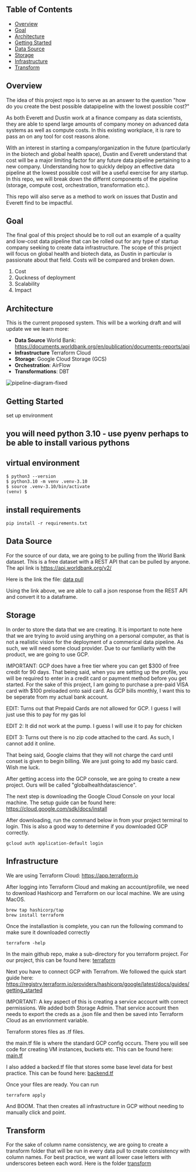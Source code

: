 
## Table of Contents ## 

- [Overview](#overview)
- [Goal](#goal)
- [Architecture](#architecture)
- [Getting Started](#getting-started)
- [Data Source](#data-source)
- [Storage](#storage)
- [Infrastructure](#infrastructure)
- [Transform](#transform)

## Overview ##

The idea of this project repo is to serve as an answer to the question "how do you create the best possible datapipeline with the lowest possible cost?"

As both Everett and Dustin work at a finance company as data scientists, they are able to spend large amounts of company money on advanced data systems as well as compute costs. In this existing workplace, it is rare to pass an on any tool for cost reasons alone.

With an interest in starting a company/organization in the future (particularly in the biotech and global health space), Dustin and Everett understand that cost will be a major limiting factor for any future data pipeline pertaining to a new company. Understanding how to quickly delpoy an effective data pipeline at the lowest possible cost will be a useful exercise for any startup. In this repo, we will break down the differnt components of the pipeline (storage, compute cost, orchestration, transformation etc.). 

This repo will also serve as a method to work on issues that Dustin and Everett find to be impactful. 

## Goal ##
The final goal of this project should be to roll out an example of a quality and low-cost data pipeline that can be rolled out for any type of startup company seeking to create data infrastructure. The scope of this project will focus on global health and biotech data, as Dustin in particular is passionate about that field. Costs will be compared and broken down.

1. Cost
2. Quckness of deployment
3. Scalability
4. Impact

## Architecture
This is the current proposed system. This will be a working draft and will update we we learn more:
- **Data Source** World Bank: https://documents.worldbank.org/en/publication/documents-reports/api
- **Infrastructure** Terraform Cloud
- **Storage**: Google Cloud Storage (GCS)
- **Orchestration**: AirFlow
- **Transformations**: DBT

![pipeline-diagram-fixed](https://github.com/user-attachments/assets/d6f3c4ac-e957-4739-a688-2b13aa26e0e9)

## Getting Started
set up environment

## you will need python 3.10 - use pyenv perhaps to be able to install various pythons

## virtual environment
```
$ python3 --version
$ python3.10 -m venv .venv-3.10
$ source .venv-3.10/bin/activate
(venv) $
```

## install requirements
`pip install -r requirements.txt`

## Data Source ##

For the source of our data, we are going to be pulling from the World Bank dataset. This is a free dataset with a REST API that can be pulled by anyone. The api link is https://api.worldbank.org/v2/

Here is the link the file: [data pull](datapull.py)

Using the link above, we are able to call a json response from the REST API and convert it to a dataframe.


## Storage ##

In order to store the data that we are creating. It is important to note here that we are trying to avoid using anything on a personal computer, as that is not a realistic vision for the deployment of a commerical data pipeline. As such, we will need some cloud provider. Due to our familiarity with the product, we are going to use GCP. 

IMPORTANT: GCP does have a free tier where you can get $300 of free credit for 90 days. That being said, when you are setting up the profile, you will be required to enter in a credit card or payment method before you get started. For the sake of this project, I am going to purchase a pre-paid VISA card with $100 preloaded onto said card. As GCP bills monthly, I want this to be seperate from my actual bank account.

EDIT: Turns out that Prepaid Cards are not allowed for GCP. I guess I will just use this to pay for my gas lol

EDIT 2: It did not work at the pump. I guess I will use it to pay for chicken

EDIT 3: Turns out there is no zip code attached to the card. As such, I cannot add it online.

That being said, Google claims that they will not charge the card until conset is given to begin billing. We are just going to add my basic card. Wish me luck.

After getting access into the GCP console, we are going to create a new project. Ours will be called "globalhealthdatascience".

The next step is downloading the Google Cloud Console on your local machine. The setup guide can be found here: https://cloud.google.com/sdk/docs/install

After downloading, run the command below in from your project terminal to login.
This is also a good way to determine if you downloaded GCP correctly.

```
gcloud auth application-default login
```

## Infrastructure ##

We are using Terraform Cloud: https://app.terraform.io

After logging into Terraform Cloud and making an account/profiile, we need to download Hashicorp and Terraform on our local machine. We are using MacOS.

```
brew tap hashicorp/tap
brew install terraform
```
Once the installastion is complete, you can run the following command to make sure it downloaded correctly

```
terraform -help
```

In the main github repo, make a sub-directory for you terraform project. For our project, this can be found here: [terraform](terraform)

Next you have to connect GCP with Terrafrom. We followed the quick start guide here: https://registry.terraform.io/providers/hashicorp/google/latest/docs/guides/getting_started


IMPORTANT: A key aspect of this is creating a service account with correct permissions. We added both Storage Admin. That service account then needs to export the creds as a .json file and then be saved into Terraform Cloud as an envrionment variable.

Terraform stores files as .tf files.

the main.tf file is where the standard GCP config occurs. There you will see code for creating VM instances, buckets etc. This can be found here: [main.tf](terraform/main.tf)

I also added a backed.tf file that stores some base level data for best practice. This can be found here: [backend.tf](terraform/backend.tf)


Once your files are ready. You can run 

```
terraform apply
```

And BOOM. That then creates all infrastructure in GCP without needing to manually click and point.


## Transform ##

For the sake of column name consistency, we are going to create a transform folder that will be run in every data pull to create consistency with column names. For best practice, we want all lower case letters with underscores beteen each word. Here is the folder [transform](transform/transform.py)


